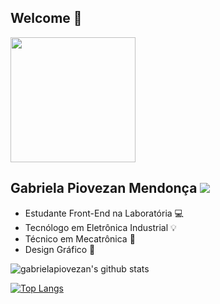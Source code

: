## Welcome :speech_balloon:

<img width="200px" src="https://media.giphy.com/media/bcKmIWkUMCjVm/giphy.gif" />

## Gabriela Piovezan Mendonça [<img src="https://img.icons8.com/plasticine/40/000000/linkedin.png">](https://www.linkedin.com/in/gabrielapiovezan/)
- Estudante Front-End na Laboratória 💻
- Tecnólogo em Eletrônica Industrial :bulb:
- Técnico em Mecatrônica 🤖
- Design Gráfico 🎨

![gabrielapiovezan's github stats](https://github-readme-stats.vercel.app/api?username=GabrielaPiovezan&show_icons=true&theme=synthwave)

[![Top Langs](https://github-readme-stats.vercel.app/api/top-langs/?username=gabrielapiovezan&layout=compact)](https://github.com/anuraghazra/github-readme-stats)



<!--
**gabrielapiovezan/GabrielaPiovezan** is a ✨ _special_ ✨ repository because its `README.md` (this file) appears on your GitHub profile.

Here are some ideas to get you started:

- 🔭 I’m currently working on ...
- 🌱 I’m currently learning ...
- 👯 I’m looking to collaborate on ...
- 🤔 I’m looking for help with ...
- 💬 Ask me about ...
- 📫 How to reach me: ...
- 😄 Pronouns: ...
- ⚡ Fun fact: ...
-->
